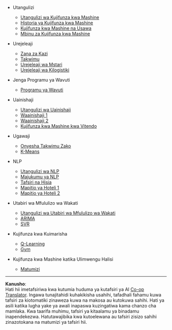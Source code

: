 <!--
CO_OP_TRANSLATOR_METADATA:
{
  "original_hash": "68dd06c685f6ce840e0acfa313352e7c",
  "translation_date": "2025-09-05T15:48:10+00:00",
  "source_file": "docs/_sidebar.md",
  "language_code": "sw"
}
-->
- Utangulizi
  - [Utangulizi wa Kujifunza kwa Mashine](../1-Introduction/1-intro-to-ML/README.md)
  - [Historia ya Kujifunza kwa Mashine](../1-Introduction/2-history-of-ML/README.md)
  - [Kujifunza kwa Mashine na Usawa](../1-Introduction/3-fairness/README.md)
  - [Mbinu za Kujifunza kwa Mashine](../1-Introduction/4-techniques-of-ML/README.md)

- Urejeleaji
  - [Zana za Kazi](../2-Regression/1-Tools/README.md)
  - [Takwimu](../2-Regression/2-Data/README.md)
  - [Urejeleaji wa Mstari](../2-Regression/3-Linear/README.md)
  - [Urejeleaji wa Kilogistiki](../2-Regression/4-Logistic/README.md)

- Jenga Programu ya Wavuti
  - [Programu ya Wavuti](../3-Web-App/1-Web-App/README.md)

- Uainishaji
  - [Utangulizi wa Uainishaji](../4-Classification/1-Introduction/README.md)
  - [Waainishaji 1](../4-Classification/2-Classifiers-1/README.md)
  - [Waainishaji 2](../4-Classification/3-Classifiers-2/README.md)
  - [Kujifunza kwa Mashine kwa Vitendo](../4-Classification/4-Applied/README.md)

- Ugawaji
  - [Onyesha Takwimu Zako](../5-Clustering/1-Visualize/README.md)
  - [K-Means](../5-Clustering/2-K-Means/README.md)

- NLP
  - [Utangulizi wa NLP](../6-NLP/1-Introduction-to-NLP/README.md)
  - [Majukumu ya NLP](../6-NLP/2-Tasks/README.md)
  - [Tafsiri na Hisia](../6-NLP/3-Translation-Sentiment/README.md)
  - [Mapitio ya Hoteli 1](../6-NLP/4-Hotel-Reviews-1/README.md)
  - [Mapitio ya Hoteli 2](../6-NLP/5-Hotel-Reviews-2/README.md)

- Utabiri wa Mfululizo wa Wakati
  - [Utangulizi wa Utabiri wa Mfululizo wa Wakati](../7-TimeSeries/1-Introduction/README.md)
  - [ARIMA](../7-TimeSeries/2-ARIMA/README.md)
  - [SVR](../7-TimeSeries/3-SVR/README.md)

- Kujifunza kwa Kuimarisha
  - [Q-Learning](../8-Reinforcement/1-QLearning/README.md)
  - [Gym](../8-Reinforcement/2-Gym/README.md)

- Kujifunza kwa Mashine katika Ulimwengu Halisi
  - [Matumizi](../9-Real-World/1-Applications/README.md)

---

**Kanusho**:  
Hati hii imetafsiriwa kwa kutumia huduma ya kutafsiri ya AI [Co-op Translator](https://github.com/Azure/co-op-translator). Ingawa tunajitahidi kuhakikisha usahihi, tafadhali fahamu kuwa tafsiri za kiotomatiki zinaweza kuwa na makosa au kutokuwa sahihi. Hati ya asili katika lugha yake ya awali inapaswa kuzingatiwa kama chanzo cha mamlaka. Kwa taarifa muhimu, tafsiri ya kitaalamu ya binadamu inapendekezwa. Hatutawajibika kwa kutoelewana au tafsiri zisizo sahihi zinazotokana na matumizi ya tafsiri hii.